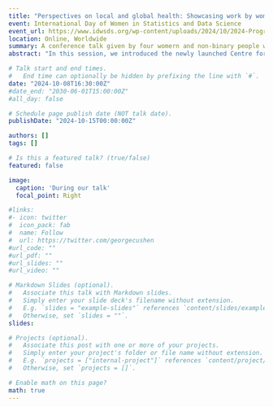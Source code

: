 ```yaml
---
title: "Perspectives on local and global health: Showcasing work by women and non-binary people at the London School of Hygiene & Tropical Medicine’s new Data Science and Statistics Centre"
event: International Day of Women in Statistics and Data Science
event_url: https://www.idwsds.org/wp-content/uploads/2024/10/2024-Program-Book.pdf
location: Online, Worldwide
summary: A conference talk given by four womern and non-binary people working in data science
abstract: "In this session, we introduced the newly launched Centre for Data and Statistical Science for Health (DASH Centre) which aims to bring together data science expertise from across the London School of Hygiene & Tropical Medicine’s four sites to generate new opportunities for research, training and impact. We shone a spotlight on the research of four individuals who work with observational health datasets both locally and globally with applications that span infectious and genetic diseases, maternal health, and artificial intelligence. We closed the session with some reflections on inclusion and gender in our academic environment."

# Talk start and end times.
#   End time can optionally be hidden by prefixing the line with `#`.
date: "2024-10-08T16:30:00Z"
#date_end: "2030-06-01T15:00:00Z"
#all_day: false

# Schedule page publish date (NOT talk date).
publishDate: "2024-10-15T00:00:00Z"

authors: []
tags: []

# Is this a featured talk? (true/false)
featured: false

image:
  caption: 'During our talk'
  focal_point: Right

#links:
#- icon: twitter
#  icon_pack: fab
#  name: Follow
#  url: https://twitter.com/georgecushen
#url_code: ""
#url_pdf: ""
#url_slides: ""
#url_video: ""

# Markdown Slides (optional).
#   Associate this talk with Markdown slides.
#   Simply enter your slide deck's filename without extension.
#   E.g. `slides = "example-slides"` references `content/slides/example-slides.md`.
#   Otherwise, set `slides = ""`.
slides: 

# Projects (optional).
#   Associate this post with one or more of your projects.
#   Simply enter your project's folder or file name without extension.
#   E.g. `projects = ["internal-project"]` references `content/project/deep-learning/index.md`.
#   Otherwise, set `projects = []`.

# Enable math on this page?
math: true
---
```


